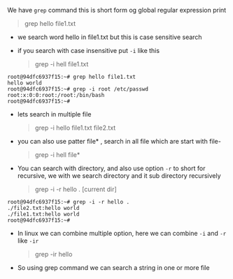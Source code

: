 We have `grep` command this is short form og global regular expression print

> grep hello file1.txt

- we search word hello in file1.txt but this is case sensitive search

- if you search with case insensitive put `-i` like this
  > grep -i hell file1.txt

```terminal
root@94dfc6937f15:~# grep hello file1.txt
hello world
root@94dfc6937f15:~# grep -i root /etc/passwd
root:x:0:0:root:/root:/bin/bash
root@94dfc6937f15:~#
```

- lets search in multiple file

  > grep -i hello file1.txt file2.txt

- you can also use patter file\* , search in all file which are start with file-

  > grep -i hell file\*

- You can search with directory, and also use option `-r` to short for recursive, we with we search directory and it sub directory recursively
  > grep -i -r hello . [current dir]

```
root@94dfc6937f15:~# grep -i -r hello .
./file2.txt:hello world
./file1.txt:hello world
root@94dfc6937f15:~#
```

- In linux we can combine multiple option, here we can combine `-i` and `-r` like `-ir`

  > grep -ir hello

- So using grep command we can search a string in one or more file
